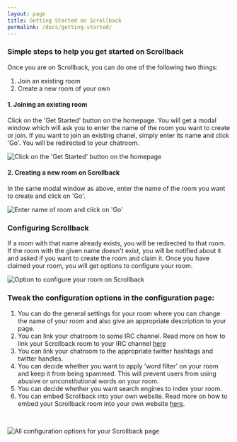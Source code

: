 ```yaml
---
layout: page
title: Getting Started on Scrollback
permalink: /docs/getting-started/
---
```


### Simple steps to help you get started on Scrollback

 Once you are on Scrollback, you can do one of the following two things:
   1. Join an existing room
   2. Create a new room of your own

#### 1. Joining an existing room
Click on the 'Get Started' button on the homepage. You will get a modal window which will ask you to enter the name of the room you want to create or join. If you want to join an existing chanel, simply enter its name and click 'Go'.
You will be redirected to your chatroom.

![Click on the 'Get Started' button on the homepage](http://i.imgur.com/cwlQLdO.png)

#### 2. Creating a new room on Scrollback
In the same modal window as above, enter the name of the room you want to create and click on 'Go'.

![Enter name of room and click on 'Go'](http://i.imgur.com/ora5MN8.png)

### Configuring Scrollback

If a room with that name already exists, you will be redirected to that room. If the room with the given name doesn't exist, you will be notified about it and asked if you want to create the room and claim it. Once you have claimed your room, you will get options to configure your room.

![Option to configure your room on Scrollback](http://i.imgur.com/HXJS4HO.png)


### Tweak the configuration options in the configuration page:

1. You can do the general settings for your room where you can change the name of your room and also give an appropriate description to your page.
2. You can link your chatroom to some IRC channel. Read more on how to link your Scrollback room to your IRC channel [here](http://scrollback.github.io/irc.html)
3. You can link your chatroom to the appropriate twitter hashtags and twitter handles.
4. You can decide whether you want to apply 'word filter' on your room and keep it from being spammed. This will prevent users from using abusive or unconstitutional words on your room.
5. You can decide whether you want search engines to index your room.
6. You can embed Scrollback into your own website. Read more on how to embed your Scrollback room into your own website [here](http://scrollback.github.io/embedding.html).
<br>

![All configuration options for your Scrollback page](http://i.imgur.com/7Ute5z3.png)
